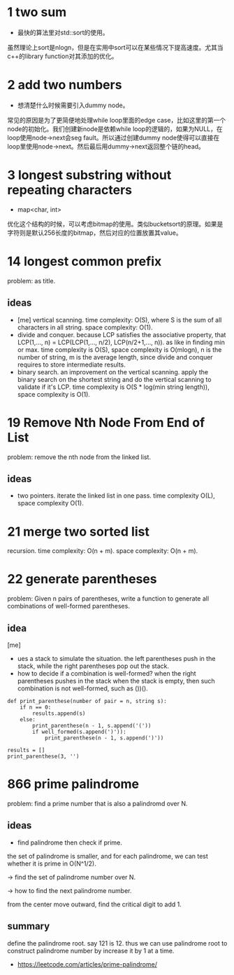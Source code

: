 # 1 two sum

- 最快的算法里对std::sort的使用。

虽然理论上sort是nlogn，但是在实用中sort可以在某些情况下提高速度。尤其当c++的library function对其添加的优化。

# 2 add two numbers

- 想清楚什么时候需要引入dummy node。

常见的原因是为了更简便地处理while loop里面的edge case，比如这里的第一个node的初始化。我们创建新node是依赖while loop的逻辑的，如果为NULL，在loop使用node->next会seg fault。所以通过创建dummy node使得可以直接在loop里使用node->next。然后最后用dummy->next返回整个链的head。

# 3 longest substring without repeating characters

- map<char, int>

优化这个结构的时候，可以考虑bitmap的使用。类似bucketsort的原理。如果是字符则是默认256长度的bitmap，然后对应的位置放置其value。


# 14 longest common prefix

problem: as title.

## ideas

- [me] vertical scanning. time complexity: O(S), where S is the sum of all characters in all string. space complexity: O(1).
- divide and conquer. because LCP satisfies the associative property, that LCP(1,..., n) = LCP(LCP(1,..., n/2), LCP(n/2+1,..., n)). as like in finding min or max. time complexity is O(S), space complexity is O(mlogn), n is the number of string, m is the average length, since divide and conquer requires to store intermediate results.
- binary search. an improvement on the vertical scanning. apply the binary search on the shortest string and do the vertical scanning to validate if it's LCP. time complexity is O(S * log(min string length)), space complexity is O(1).


# 19 Remove Nth Node From End of List

problem: remove the nth node from the linked list. 

## ideas

- two pointers. iterate the linked list in one pass. time complexity O(L), space complexity O(1).


# 21 merge two sorted list

recursion. time complexity: O(n + m). space complexity: O(n + m).

# 22 generate parentheses

problem: Given n pairs of parentheses, write a function to generate all combinations of well-formed parentheses.

## idea

[me]
- ues a stack to simulate the situation. the left parentheses push in the stack, while the right parentheses pop out the stack.
- how to decide if a combination is well-formed?
when the right parentheses pushes in the stack when the stack is empty, then such combination is not well-formed, such as ())().

```
def print_parenthese(number of pair = n, string s):
    if n == 0:
        results.append(s)
    else:
        print_parenthese(n - 1, s.append('('))
        if well_formed(s.append(')')):
            print_parenthese(n - 1, s.append(')'))

results = []
print_parenthese(3, '')
```


# 866 prime palindrome

problem: find a prime number that is also a palindromd over N.

## ideas

- find palindrome then check if prime. 

the set of palindrome is smaller, and for each palindrome, we can test whether it is prime in O(N^1/2).

-> find the set of palindrome number over N.

-> how to find the next palindrome number.

from the center move outward, find the critical digit to add 1.

## summary
 
define the palindrome root. say 121 is 12. thus we can use palindrome root to construct palindrome number by increase it by 1 at a time. 

- https://leetcode.com/articles/prime-palindrome/
